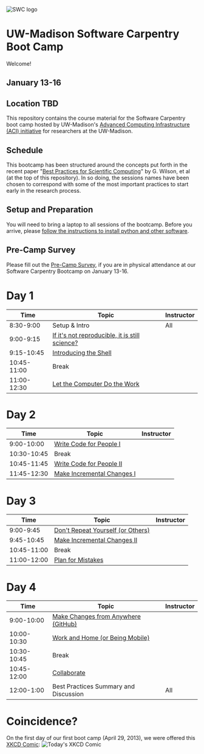 ![SWC logo](http://software-carpentry.org/img/software-carpentry-banner.png)

UW-Madison Software Carpentry Boot Camp
=======================================
Welcome!

January 13-16
-------------------

Location TBD
------------------

This repository contains the course material for the Software
Carpentry boot camp hosted by UW-Madison's 
[Advanced Computing Infrastructure (ACI) initiative](https://aci.wisc.edu) for researchers at the UW-Madison.

Schedule
-----------

This bootcamp has been structured around the concepts put forth in the
recent paper "[Best Practices for Scientific Computing](http://www.plosbiology.org/article/info%3Adoi%2F10.1371%2Fjournal.pbio.1001745)" by G. Wilson,
et al (at the top of this repository). In so doing, the sessions names 
have been chosen to correspond
with some of the most important practices to start early in the research process.

Setup and Preparation
-----------

You will need to bring a laptop to all sessions of the bootcamp.
Before you arrive, please
[follow the instructions to install python and other software](setup/README.md).

Pre-Camp Survey
-----------
Please fill out the [Pre-Camp Survey](https://docs.google.com/forms/d/1qVqOzryfwywtdLqupN1TQlF99dk9tn1_MrINoe_JuUU/viewform), if you are in physical attendance at our Software Carpentry Bootcamp on January 13-16.

Day 1
=======

| Time         | Topic                                   | Instructor   |
| ------------ | --------------------------------------- |--------------|
| 8:30-9:00    | Setup & Intro                           |   All        |
| 9:00-9:15    | [If it's not reproducible, it is still science?](https://github.com/UW-Madison-ACI/boot-camps/blob/2014-08-04-Davidson/BestPractices.pdf?raw=true) |  |
| 9:15-10:45   | [Introducing the Shell](shell/Readme.md)| |
| 10:45-11:00  | Break                                   |              |
| 11:00-12:30  | [Let the Computer Do the Work](shell/automation/Readme.md) |    |

Day 2
=======

| Time         | Topic                                   | Instructor   |
| ------------ | --------------------------------------- |--------------|
| 9:00-10:00   | [Write Code for People I](python/best_practice/Readme.md) |  |
| 10:30-10:45    | Break                                   |              |
| 10:45-11:45    | [Write Code for People II](python/best_practice/Readme.md) |  |
| 11:45-12:30    | [Make Incremental Changes I](version-control/git/local/Readme.md) | |

Day 3
=======

| Time         | Topic                                   | Instructor   |
| ------------ | --------------------------------------- |--------------|
| 9:00-9:45    | [Don't Repeat Yourself (or Others)](python/best_practice/dont_repeat_yourself.md) |   |
| 9:45-10:45   | [Make Incremental Changes II](version-control/git/local/Revert_and_branch.md) |   |
| 10:45-11:00  | Break					 | 		|
| 11:00-12:00  | [Plan for Mistakes](python/testing/Readme.md) |  |

Day 4
======

| Time         | Topic                                   | Instructor   |
| ------------ | --------------------------------------- |--------------|
| 9:00-10:00    | [Make Changes from Anywhere (GitHub)](version-control/git/github/Readme.md) |  |
| 10:00-10:30    | [Work and Home (or Being Mobile)](version-control/git/mobility/Readme.md) |  |
| 10:30-10:45    | Break                                   |      	|
| 10:45-12:00    | [Collaborate](version-control/git/collaborate/Readme.md) |  |
| 12:00-1:00    | Best Practices Summary and Discussion	 |   All	|

Coincidence?
============

On the first day of our first boot camp (April 29, 2013), we were offered this [XKCD Comic](http://xkcd.com/1205/):
![Today's XKCD Comic](http://imgs.xkcd.com/comics/is_it_worth_the_time.png)

